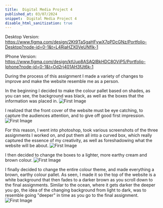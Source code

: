 ```yaml
---
title:  Digital Media Project 4
published_at: 03/07/2024
snippet:  Digital Media Project 4
disable_html_sanitization: true
---
```


Desktop Version: https://www.figma.com/design/2Kt9TaSgaHFvwX7qPDcGNz/Portfolio-Desktop?node-id=0-1&t=L4RjaHZX0VeUNflk-1

IPhone Version: https://www.figma.com/design/ktUup8ASAQIBkHDC8OViP5/Portfolio-Iphone?node-id=0-1&t=Od2rj401AH3fJt6k-1

During the process of this assignment I made a variety of changes to improve and make the website resemble me as a person.

In the beginning I decided to make the colour pallet based on shades, as you can see, the background was black, as well as the boxes that the information was placed in.
![First Image](/w01s1/Line1.png)

I realized that the front cover of the website must be eye catching, to capture the audiences attention, and to give off good first impression.
![First Image](/w01s1/Line2.png)

For this reason, I went into photoshop, took various screenshots of the three assignments I worked on, and put them all into a curved box, which really captured the essence of my creativity, as well as foreshadowing what the website will be about.
![First Image](/w01s1/Line3.png)

I then decided to change the boxes to a lighter, more earthy cream and brown colour.
![First Image](/w01s1/Line4.png)

I finally decided to change the entire colour theme, and made everything a brown, earthy colour pallet. As seen, I made it so the top of the website is a white background that then fades to a darker brown as you scroll down to the final assignments. Similar to the ocean, where it gets darker the deeper you go, the idea of the changing background from light to dark, was to resemble going "deeper" in time as you go to the final assignment.
![First Image](/w01s1/Line5.png)